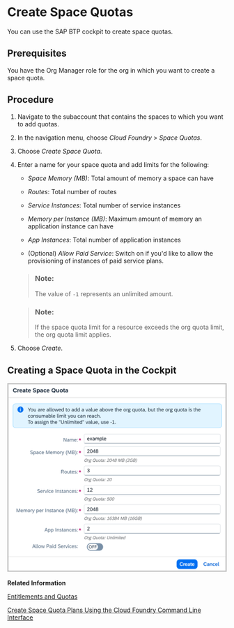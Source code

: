 <!-- loiob13c4a2666dd4018a52780da581bbf6d -->

# Create Space Quotas

You can use the SAP BTP cockpit to create space quotas.



<a name="loiob13c4a2666dd4018a52780da581bbf6d__prereq_ofw_ghw_4bb"/>

## Prerequisites

You have the Org Manager role for the org in which you want to create a space quota.



<a name="loiob13c4a2666dd4018a52780da581bbf6d__steps_l1r_b3w_4bb"/>

## Procedure

1.  Navigate to the subaccount that contains the spaces to which you want to add quotas.

2.  In the navigation menu, choose *Cloud Foundry* \> *Space Quotas*.

3.  Choose *Create Space Quota*.

4.  Enter a name for your space quota and add limits for the following:

    -   *Space Memory \(MB\)*: Total amount of memory a space can have

    -   *Routes*: Total number of routes

    -   *Service Instances*: Total number of service instances

    -   *Memory per Instance \(MB\)*: Maximum amount of memory an application instance can have

    -   *App Instances*: Total number of application instances

    -   \(Optional\) *Allow Paid Service*: Switch on if you'd like to allow the provisioning of instances of paid service plans.

    > ### Note:  
    > The value of `-1` represents an unlimited amount.

    > ### Note:  
    > If the space quota limit for a resource exceeds the org quota limit, the org quota limit applies.

5.  Choose *Create*.




<a name="loiob13c4a2666dd4018a52780da581bbf6d__example_tpp_j22_zdc"/>

## Creating a Space Quota in the Cockpit

![](images/Example_for_Creating_a_Space_Quota_in_the_SAP_BTP_Cockpit_dbcbfb6.png)

**Related Information**  


[Entitlements and Quotas](../10-concepts/entitlements-and-quotas-00aa2c2.md "When you purchase an enterprise account, you’re entitled to use a specific set of resources, such as the amount of memory that can be allocated to your applications.")

[Create Space Quota Plans Using the Cloud Foundry Command Line Interface](create-space-quota-plans-using-the-cloud-foundry-command-line-interface-504fde9.md "You can use the Cloud Foundry Command Line Interface to create space quota plans.")

